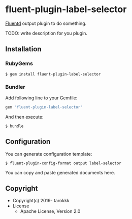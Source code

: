 # fluent-plugin-label-selector

[Fluentd](https://fluentd.org/) output plugin to do something.

TODO: write description for you plugin.

## Installation

### RubyGems

```
$ gem install fluent-plugin-label-selector
```

### Bundler

Add following line to your Gemfile:

```ruby
gem "fluent-plugin-label-selector"
```

And then execute:

```
$ bundle
```

## Configuration

You can generate configuration template:

```
$ fluent-plugin-config-format output label-selector
```

You can copy and paste generated documents here.

## Copyright

* Copyright(c) 2019- tarokkk
* License
  * Apache License, Version 2.0
